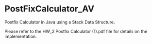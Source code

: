 # PostFixCalculator_AV

Postfix Calculator in Java using a Stack Data Structure.

Please refer to the HW_2 Postfix Calculator (1).pdf file for details on the implementation.
